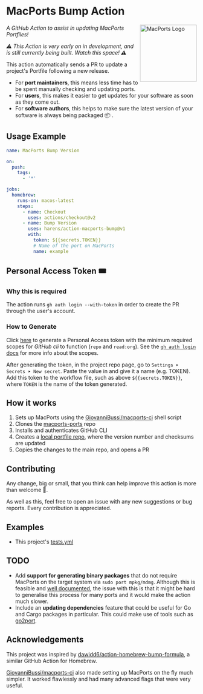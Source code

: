# MacPorts Bump Action

<img src="https://avatars2.githubusercontent.com/u/4225322?s=280&v=4" align="right"
     alt="MacPorts Logo" width="150">

*A GitHub Action to assist in updating MacPorts Portfiles!*

*⚠️ This Action is very early on in development, and is still currently being built. Watch this space! ⚠️*

This action automatically sends a PR to update a project's Portfile following a new release. 

* For __port maintainers__, this means less time has to be spent manually checking and updating ports.
* For __users__, this makes it easier to get updates for your software as soon as they come out.
* For __software authors__, this helps to make sure the latest version of your software is always being packaged 📦 .

## Usage Example

```yaml
name: MacPorts Bump Version

on:
  push:
    tags:
      - '*'

jobs:
  homebrew:
    runs-on: macos-latest
    steps:
      - name: Checkout
        uses: actions/checkout@v2
      - name: Bump Version
        uses: harens/action-macports-bump@v1
        with:
          token: ${{secrets.TOKEN}}
          # Name of the port on MacPorts
          name: example
```

## Personal Access Token 🎟️

### Why this is required

The action runs `gh auth login --with-token` in order to create the PR through the user's account.

### How to Generate

Click [here](https://github.com/settings/tokens/new?scopes=read:org,repo) to generate a Personal Access token with the minimum required scopes for *GitHub cli* to function (`repo` and `read:org`). See the [`gh auth login` docs](https://cli.github.com/manual/gh_auth_login) for more info about the scopes.

After generating the token, in the project repo page, go to `Settings ➤ Secrets ➤ New secret`. Paste the value in and give it a name (e.g. TOKEN). Add this token to the workflow file, such as above `${{secrets.TOKEN}}`, where `TOKEN` is the name of the token generated.

## How it works

1) Sets up MacPorts using the [GiovanniBussi/macports-ci](https://github.com/GiovanniBussi/macports-ci) shell script
2) Clones the [macports-ports](https://github.com/macports/macports-ports) repo
3) Installs and authenticates GitHub CLI
4) Creates a [local portfile repo](https://guide.macports.org/chunked/development.local-repositories.html), where the version number and checksums are updated
5) Copies the changes to the main repo, and opens a PR

## Contributing

Any change, big or small, that you think can help improve this action is more than welcome 🎉.

As well as this, feel free to open an issue with any new suggestions or bug reports. Every contribution is appreciated.

## Examples

* This project's [tests.yml](https://github.com/harens/action-macports-bump/blob/master/.github/workflows/tests.yml)

## TODO

* Add __support for generating binary packages__ that do not require MacPorts on the target system via `sudo port mpkg/mdmg`. Although this is feasible and [well documented](https://guide.macports.org/chunked/using.binaries.html), the issue with this is that it might be hard to generalise this process for many ports and it would make the action much slower.
* Include an __updating dependencies__ feature that could be useful for Go and Cargo packages in particular. This could make use of tools such as [go2port](https://github.com/amake/go2port).

## Acknowledgements

This project was inspired by [dawidd6/action-homebrew-bump-formula](https://github.com/dawidd6/action-homebrew-bump-formula), a similar GitHub Action for Homebrew.

[GiovanniBussi/macports-ci](https://github.com/GiovanniBussi/macports-ci) also made setting up MacPorts on the fly much simpler. It worked flawlessly and had many advanced flags that were very useful.
